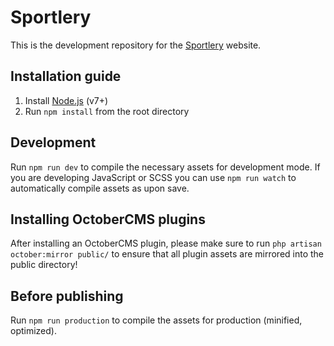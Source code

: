 # Sportlery

This is the development repository for the [Sportlery](http://www.sportlery.nl) website.


## Installation guide

1. Install [Node.js](https://nodejs.org) (v7+)
2. Run `npm install` from the root directory

## Development

Run `npm run dev` to compile the necessary assets for development mode.
If you are developing JavaScript or SCSS you can use `npm run watch` to automatically
compile assets as upon save.

## Installing OctoberCMS plugins

After installing an OctoberCMS plugin, please make sure to run `php artisan october:mirror public/` to ensure
that all plugin assets are mirrored into the public directory!

## Before publishing

Run `npm run production` to compile the assets for production (minified, optimized).

